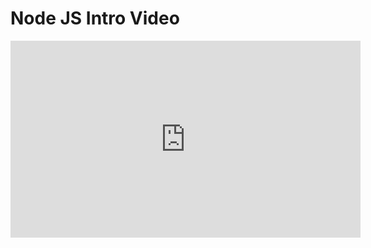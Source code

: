 # Node JS Intro Video

<iframe width="560" height="315" src="https://www.youtube.com/embed/JDNJ617VIEI" frameborder="0" allow="accelerometer; autoplay; clipboard-write; encrypted-media; gyroscope; picture-in-picture" allowfullscreen></iframe>